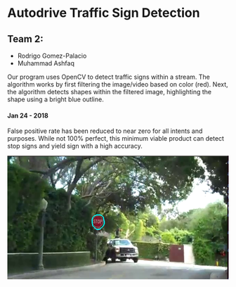 # Autodrive Traffic Sign Detection
## Team 2: 
- Rodrigo Gomez-Palacio
- Muhammad Ashfaq

Our program uses OpenCV to detect traffic signs within a stream. The algorithm works by first filtering the image/video based on color (red). Next, the algorithm detects shapes within the filtered image, highlighting the shape using a bright blue outline.

#### Jan 24 - 2018
False positive rate has been reduced to near zero for all intents and purposes. While not 100% perfect, this minimum viable product can detect stop signs and yield sign with a high accuracy.

![Alt text](screencapture.png?raw=true "Title")
